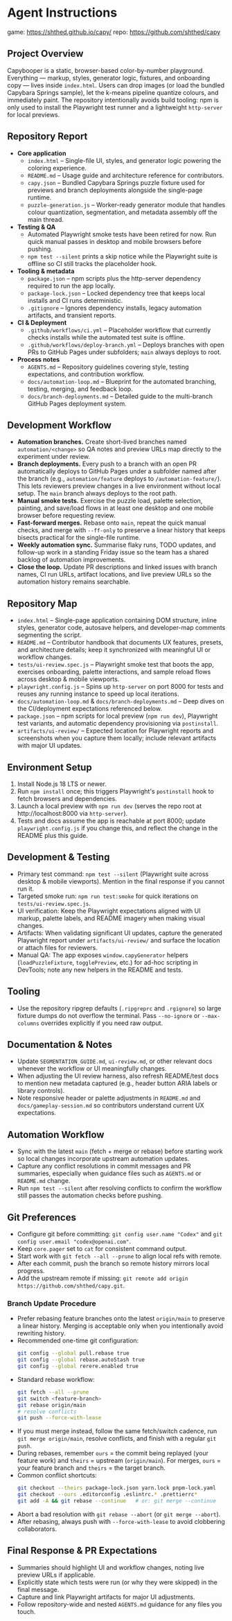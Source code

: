 # Agent Instructions

game: https://shthed.github.io/capy/
repo: https://github.com/shthed/capy

## Project Overview
Capybooper is a static, browser-based color-by-number playground. Everything —
markup, styles, generator logic, fixtures, and onboarding copy — lives inside
`index.html`. Users can drop images (or load the bundled Capybara Springs
sample), let the k-means pipeline quantize colours, and immediately paint. The
repository intentionally avoids build tooling: npm is only used to install the
Playwright test runner and a lightweight `http-server` for local previews.

## Repository Report

- **Core application**
  - `index.html` – Single-file UI, styles, and generator logic powering the coloring experience.
  - `README.md` – Usage guide and architecture reference for contributors.
  - `capy.json` – Bundled Capybara Springs puzzle fixture used for previews and branch deployments alongside the single-page runtime.
  - `puzzle-generation.js` – Worker-ready generator module that handles colour quantization, segmentation, and metadata assembly off the main thread.
- **Testing & QA**
  - Automated Playwright smoke tests have been retired for now. Run quick manual passes in desktop and mobile browsers before pushing.
  - `npm test --silent` prints a skip notice while the Playwright suite is offline so CI still tracks the placeholder hook.
- **Tooling & metadata**
  - `package.json` – npm scripts plus the http-server dependency required to run the app locally.
  - `package-lock.json` – Locked dependency tree that keeps local installs and CI runs deterministic.
  - `.gitignore` – Ignores dependency installs, legacy automation artifacts, and transient reports.
- **CI & Deployment**
  - `.github/workflows/ci.yml` – Placeholder workflow that currently checks installs while the automated test suite is offline.
  - `.github/workflows/deploy-branch.yml` – Deploys branches with open PRs to GitHub Pages under subfolders; `main` always deploys to root.
- **Process notes**
  - `AGENTS.md` – Repository guidelines covering style, testing expectations, and contribution workflow.
  - `docs/automation-loop.md` – Blueprint for the automated branching, testing, merging, and feedback loop.
  - `docs/branch-deployments.md` – Detailed guide to the multi-branch GitHub Pages deployment system.

## Development Workflow

- **Automation branches.** Create short-lived branches named `automation/<change>` so QA notes and preview URLs map directly to the experiment under review.
- **Branch deployments.** Every push to a branch with an open PR automatically deploys to GitHub Pages under a subfolder named after the branch (e.g., `automation/feature` deploys to `/automation-feature/`). This lets reviewers preview changes in a live environment without local setup. The `main` branch always deploys to the root path.
- **Manual smoke tests.** Exercise the puzzle load, palette selection, painting, and save/load flows in at least one desktop and one mobile browser before requesting review.
- **Fast-forward merges.** Rebase onto `main`, repeat the quick manual checks, and merge with `--ff-only` to preserve a linear history that keeps bisects practical for the single-file runtime.
- **Weekly automation sync.** Summarise flaky runs, TODO updates, and follow-up work in a standing Friday issue so the team has a shared backlog of automation improvements.
- **Close the loop.** Update PR descriptions and linked issues with branch names, CI run URLs, artifact locations, and live preview URLs so the automation history remains searchable.

## Repository Map
- `index.html` – Single-page application containing DOM structure, inline styles,
  generator code, autosave helpers, and developer-map comments segmenting the
  script.
- `README.md` – Contributor handbook that documents UX features, presets, and
  architecture details; keep it synchronized with meaningful UI or workflow
  changes.
- `tests/ui-review.spec.js` – Playwright smoke test that boots the app, exercises
  onboarding, palette interactions, and sample reload flows across desktop &
  mobile viewports.
- `playwright.config.js` – Spins up `http-server` on port 8000 for tests and
  reuses any running instance to speed up local iterations.
- `docs/automation-loop.md` & `docs/branch-deployments.md` – Deep dives on the
  CI/deployment expectations referenced below.
- `package.json` – npm scripts for local preview (`npm run dev`), Playwright test
  variants, and automatic dependency provisioning via `postinstall`.
- `artifacts/ui-review/` – Expected location for Playwright reports and
  screenshots when you capture them locally; include relevant artifacts with major
  UI updates.

## Environment Setup
1. Install Node.js 18 LTS or newer.
2. Run `npm install` once; this triggers Playwright's `postinstall` hook to fetch
   browsers and dependencies.
3. Launch a local preview with `npm run dev` (serves the repo root at
   http://localhost:8000 via `http-server`).
4. Tests and docs assume the app is reachable at port 8000; update
   `playwright.config.js` if you change this, and reflect the change in the
   README plus this guide.

## Development & Testing
- Primary test command: `npm test --silent` (Playwright suite across desktop &
  mobile viewports). Mention in the final response if you cannot run it.
- Targeted smoke run: `npm run test:smoke` for quick iterations on
  `tests/ui-review.spec.js`.
- UI verification: Keep the Playwright expectations aligned with UI markup,
  palette labels, and README imagery when making visual changes.
- Artifacts: When validating significant UI updates, capture the generated
  Playwright report under `artifacts/ui-review/` and surface the location or
  attach files for reviewers.
- Manual QA: The app exposes `window.capyGenerator` helpers (`loadPuzzleFixture`,
  `togglePreview`, etc.) for ad-hoc scripting in DevTools; note any new helpers
  in the README and tests.

## Tooling
- Use the repository ripgrep defaults (`.ripgreprc` and `.rgignore`) so large fixture dumps do not overflow the terminal. Pass `--no-ignore` or `--max-columns` overrides explicitly if you need raw output.

## Documentation & Notes
- Update `SEGMENTATION_GUIDE.md`, `ui-review.md`, or other relevant docs whenever the workflow or UI meaningfully changes.
- When adjusting the UI review harness, also refresh README/test docs to mention new metadata captured (e.g., header button ARIA labels or library controls).
- Note responsive header or palette adjustments in `README.md` and `docs/gameplay-session.md` so contributors understand current UX expectations.

## Automation Workflow
- Sync with the latest `main` (fetch + merge or rebase) before starting work so local changes incorporate upstream automation updates.
- Capture any conflict resolutions in commit messages and PR summaries, especially when guidance files such as `AGENTS.md` or `README.md` change.
- Run `npm test --silent` after resolving conflicts to confirm the workflow still passes the automation checks before pushing.

## Git Preferences
- Configure git before committing: `git config user.name "Codex"` and
  `git config user.email "codex@openai.com"`.
- Keep `core.pager` set to `cat` for consistent command output.
- Start work with `git fetch --all --prune` to align local refs with remote.
- After each commit, push the branch so remote history mirrors local progress.
- Add the upstream remote if missing: `git remote add origin https://github.com/shthed/capy.git`.

### Branch Update Procedure
- Prefer rebasing feature branches onto the latest `origin/main` to preserve a
  linear history. Merging is acceptable only when you intentionally avoid
  rewriting history.
- Recommended one-time git configuration:
  ```bash
  git config --global pull.rebase true
  git config --global rebase.autoStash true
  git config --global rerere.enabled true
  ```
- Standard rebase workflow:
  ```bash
  git fetch --all --prune
  git switch <feature-branch>
  git rebase origin/main
  # resolve conflicts
  git push --force-with-lease
  ```
- If you must merge instead, follow the same fetch/switch cadence, run
  `git merge origin/main`, resolve conflicts, and finish with a regular
  `git push`.
- During rebases, remember `ours` = the commit being replayed (your feature
  work) and `theirs` = upstream (`origin/main`). For merges, `ours` = your
  feature branch and `theirs` = the target branch.
- Common conflict shortcuts:
  ```bash
  git checkout --theirs package-lock.json yarn.lock pnpm-lock.yaml
  git checkout --ours .editorconfig .eslintrc.* .prettierrc*
  git add -A && git rebase --continue   # or: git merge --continue
  ```
- Abort a bad resolution with `git rebase --abort` (or `git merge --abort`).
- After rebasing, always push with `--force-with-lease` to avoid clobbering
  collaborators.

## Final Response & PR Expectations
- Summaries should highlight UI and workflow changes, noting live preview URLs if
  applicable.
- Explicitly state which tests were run (or why they were skipped) in the final
  message.
- Capture and link Playwright artifacts for major UI adjustments.
- Follow repository-wide and nested `AGENTS.md` guidance for any files you touch.
